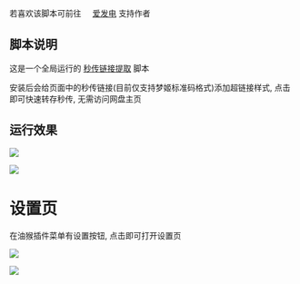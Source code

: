 若喜欢该脚本可前往 <img src="https://static.afdiancdn.com/favicon.ico" width='16'>[爱发电](https://afdian.net/@mengzonefire) 支持作者

## 脚本说明

这是一个全局运行的 [秒传链接提取](https://greasyfork.org/zh-CN/scripts/424574) 脚本

安装后会给页面中的秒传链接(目前仅支持梦姬标准码格式)添加超链接样式, 点击即可快速转存秒传, 无需访问网盘主页

## 运行效果

![](http://imgsrc.baidu.com/super/pic/item/a2cc7cd98d1001e979a3d7c9fd0e7bec55e7975d.jpg)

![](http://imgsrc.baidu.com/super/pic/item/2f738bd4b31c870179297120627f9e2f0608ff5e.jpg)

# 设置页

在油猴插件菜单有设置按钮, 点击即可打开设置页

![](http://imgsrc.baidu.com/super/pic/item/dcc451da81cb39db160aa79095160924aa18302a.jpg)

![](http://imgsrc.baidu.com/super/pic/item/0df431adcbef760972955a596bdda3cc7dd99e5e.jpg)